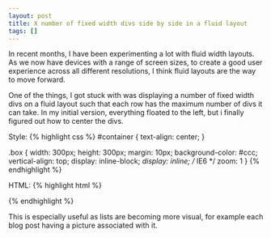 ```yaml
--- 
layout: post
title: X number of fixed width divs side by side in a fluid layout
tags: []
---
```

In recent months, I have been experimenting a lot with fluid width layouts. As we now have devices with a range of screen sizes, to create a good user experience across all different resolutions, I think fluid layouts are the way to move forward.

One of the things, I got stuck with was displaying a number of fixed width divs on a fluid layout such that each row has the maximum number of divs it can take. In my initial version, everything floated to the left, but i finally figured out how to center the divs.

Style:
{% highlight css %}
#container {
    text-align: center;
}

.box {
    width: 300px;
    height: 300px;
    margin: 10px;
    background-color: #ccc;
    vertical-align: top;
    display: inline-block;
    *display: inline; /* IE6 */
    zoom: 1
}
{% endhighlight %}

HTML:
{% highlight html %}
<div id="container">
    <div class="box"></div>
    <div class="box"></div>
    <div class="box"></div>
    <div class="box"></div>
    <div class="box"></div>
    <div class="box"></div>
    <div class="box"></div>
    <div class="box"></div>
</div>
{% endhighlight %}

This is especially useful as lists are becoming more visual, for example each blog post having a picture associated with it.
